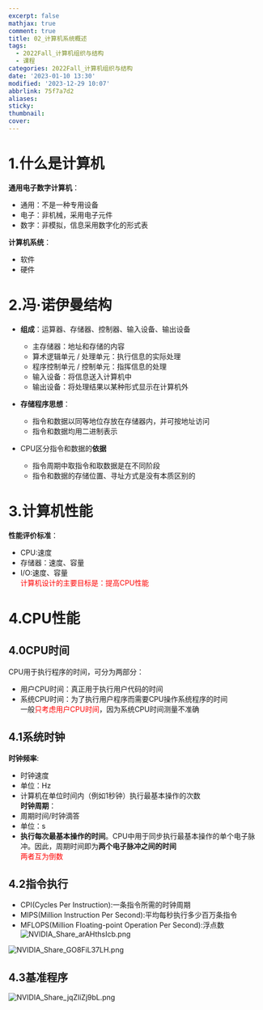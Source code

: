 ```yaml
---
excerpt: false
mathjax: true
comment: true
title: 02_计算机系统概述
tags:
  - 2022Fall_计算机组织与结构
  - 课程
categories: 2022Fall_计算机组织与结构
date: '2023-01-10 13:30'
modified: '2023-12-29 10:07'
abbrlink: 75f7a7d2
aliases:
sticky:
thumbnail:
cover:
---
```


# 1.什么是计算机

**通用电子数字计算机**：

- 通用：不是一种专用设备
- 电子：非机械，采用电子元件
- 数字：非模拟，信息采用数字化的形式表

**计算机系统**：

- 软件
- 硬件

# 2.冯·诺伊曼结构

- **组成**：运算器、存储器、控制器、输入设备、输出设备
	- 主存储器：地址和存储的内容
	- 算术逻辑单元 / 处理单元：执行信息的实际处理
	- 程序控制单元 / 控制单元：指挥信息的处理
	- 输入设备：将信息送入计算机中
	- 输出设备：将处理结果以某种形式显示在计算机外
- **存储程序思想**：
	- 指令和数据以同等地位存放在存储器内，并可按地址访问
	- 指令和数据均用二进制表示

- CPU区分指令和数据的**依据**
	- 指令周期中取指令和取数据是在不同阶段
	- 指令和数据的存储位置、寻址方式是没有本质区别的

# 3.计算机性能

**性能评价标准**：

- CPU:速度
- 存储器：速度、容量
- I/O:速度、容量  
<font color="#ff0000"><font color="#ff0000">计算机设计的主要目标是：提高CPU性能</font></font>

# 4.CPU性能

## 4.0CPU时间

CPU用于执行程序的时间，可分为两部分：

- 用户CPU时间：真正用于执行用户代码的时间
- 系统CPU时间：为了执行用户程序而需要CPU操作系统程序的时间  
一般<font color="#ff0000">只考虑用户CPU时间</font>，因为系统CPU时间测量不准确

## 4.1系统时钟

**时钟频率**:

- 时钟速度
- 单位：Hz
- 计算机在单位时间内（例如1秒钟）执行最基本操作的次数  
**时钟周期**：
- 周期时间/时钟滴答
- 单位：s
- **执行每次最基本操作的时间**。CPU中用于同步执行最基本操作的单个电子脉冲。因此，周期时间即为**两个电子脉冲之间的时间**  
<font color="#ff0000">两者互为倒数</font>

## 4.2指令执行

- CPI(Cycles Per Instruction):一条指令所需的时钟周期
- MIPS(Million Instruction Per Second):平均每秒执行多少百万条指令
- MFLOPS(Million Floating-point Operation Per Second):浮点数  
![NVIDIA_Share_arAHthsIcb.png](https://chillcharlie-img.oss-cn-hangzhou.aliyuncs.com/img/NVIDIA_Share_arAHthsIcb.png)

![NVIDIA_Share_GO8FiL37LH.png](https://chillcharlie-img.oss-cn-hangzhou.aliyuncs.com/img/NVIDIA_Share_GO8FiL37LH.png)

## 4.3基准程序

![NVIDIA_Share_jqZIiZj9bL.png](https://chillcharlie-img.oss-cn-hangzhou.aliyuncs.com/img/NVIDIA_Share_jqZIiZj9bL.png)
